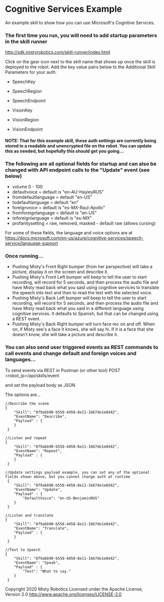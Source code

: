 # Cognitive Services Example

An example skill to show how you can use Microsoft's Cognitive Services.

### The first time you run, you will need to add startup parameters in the skill runner
http://sdk.mistyrobotics.com/skill-runner/index.html

Click on the gear icon next to the skill name that shows up once the skill is deployed to the robot.  Add the key value pairs below to the Additional Skill Parameters for your auth.

* SpeechKey
* SpeechRegion
* SpeechEndpoint

* VisionKey
* VisionRegion
* VisionEndpoint

#### NOTE: That for this example skill, these auth settings are currently being stored in a readable and unencrypted file on the robot.  You can update this as needed, but hopefully this should get you going...

### The following are all optional fields for startup and can also be changed with API endpoint calls to the "Update" event (see below)

* volume 0 - 100
* defaultvoice = default is "en-AU-HayleyRUS"
* fromdefaultlanguage = default "en-US"
* todefaultlanguage = default "en"
* foreignvoice = default is "es-MX-Raul-Apollo"
* fromforeignlanguage = default is "en-US"
* toforeignlanguage = default is "es-MX"
* profanitysetting = raw, removed, masked - default raw (allows cursing)

For some of these fields, the language and voice options are at 
https://docs.microsoft.com/en-us/azure/cognitive-services/speech-service/language-support

### Once running...
- Pushing Misty's Front Right bumper (from her perspective) will take a picture, display it on the screen and describe it.
- Pushing Misty's Front Left bumper will beep to tell the user to start recording, will record for 5 seconds, and then process the audio file and have Misty read back what you said using cognitive services to translate the speech into text and then to read the text with the selected voice.
- Pushing Misty's Back Left bumper will beep to tell the user to start recording, will record for 5 seconds, and then process the audio file and have Misty read back what you said in a different language using cognitive services.  It defaults to Spanish, but that can be changed using a REST event.
- Pushing Misty's Back Right bumper will turn face rec on and off.  When on, if Misty see's a face it knows, she will say hi.  If it is a face that she doesn't know, she will take a picture and describe it.

### You can also send user triggered events as REST commands to call events and change default and foreign voices and languages...

To send events via REST in Postman (or other tool)
POST
<robot_ip>/api/skills/event

and set the payload body as JSON

The options are...

```
//Describe the scene
{
 	"Skill": "8f9abb90-b558-4458-8e11-1b67de1e0d42",
 	"EventName": "Describe",
	"Payload" : {
 	}
 }

//Listen and repeat
{
 	"Skill": "8f9abb90-b558-4458-8e11-1b67de1e0d42",
 	"EventName": "Repeat",
	"Payload" : {
 	}
 }

//Update settings payload example, you can set any of the optional fields shown above, but you cannot change auth at runtime 
 {
 	"Skill": "8f9abb90-b558-4458-8e11-1b67de1e0d42",
 	"EventName": "Update",
	"Payload" : {
		"DefaultVoice": "en-US-BenjaminRUS"
 	}
 }

//Listen and translate
{
 	"Skill": "8f9abb90-b558-4458-8e11-1b67de1e0d42",
 	"EventName": "Translate",
	"Payload" : {
 	}
 }

//Text to Speech
{
 	"Skill": "8f9abb90-b558-4458-8e11-1b67de1e0d42",
 	"EventName": "Speak",
	"Payload" : {
		"Text": "What to say."
 	}
 }
```

Copyright 2020 Misty Robotics
Licensed under the Apache License, Version 2.0
http://www.apache.org/licenses/LICENSE-2.0